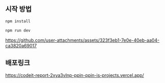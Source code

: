 ## 시작 방법

```bash
npm install

npm run dev

```


https://github.com/user-attachments/assets/323f3eb1-7e0e-40eb-aa04-ca3820a69017



## 배포링크 

https://codeit-report-2xya3vlnp-ppin-ppin-is-projects.vercel.app/
